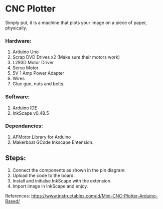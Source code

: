 # CNC Plotter

Simply put, it is a machine that plots your image on a piece of paper, physically.

### Hardware:
1. Arduino Uno
2. Scrap DVD Drives x2 (Make sure their motors work)
3. L293D Motor Driver
4. Servo Motor
5. 5V 1 Amp Power Adapter
6. Wires
7. Glue gun, nuts and bolts.

### Software:
1. Arduino IDE
2. InkScape v0.48.5

### Dependancies:
1. AFMotor Library for Arduino
2. Makerboat GCode Inkscape Entension.

## Steps:
1. Connect the components as shown in the pin diagram.
2. Upload the code to the board.
3. Install and initialse InkScape with the extension.
4. Import image in InkScape and enjoy.



References: https://www.instructables.com/id/Mini-CNC-Plotter-Arduino-Based/
